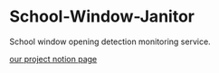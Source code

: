 # School-Window-Janitor
School window opening detection monitoring service.

<a href="https://www.notion.so/School-window-Janitor-3381c2b202714ea19b287283552001b4">our project notion page</a>
